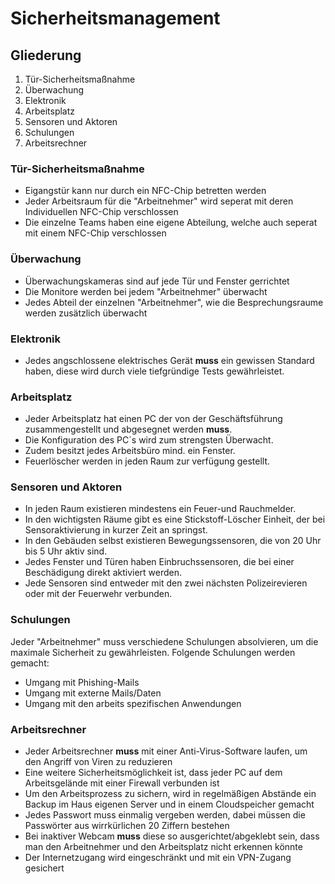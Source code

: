# Sicherheitsmanagement 

## Gliederung

1. Tür-Sicherheitsmaßnahme
2. Überwachung
3. Elektronik
4. Arbeitsplatz
5. Sensoren und Aktoren
6. Schulungen
7. Arbeitsrechner

### Tür-Sicherheitsmaßnahme
- Eigangstür kann nur durch ein NFC-Chip betretten werden
- Jeder Arbeitsraum für die "Arbeitnehmer" wird seperat mit deren Individuellen NFC-Chip verschlossen
- Die einzelne Teams haben eine eigene Abteilung, welche auch seperat mit einem NFC-Chip verschlossen

### Überwachung
- Überwachungskameras sind auf jede Tür und Fenster gerrichtet
- Die Monitore werden bei jedem "Arbeitnehmer" überwacht
- Jedes Abteil der einzelnen "Arbeitnehmer", wie die Besprechungsraume werden zusätzlich überwacht

### Elektronik
- Jedes angschlossene elektrisches Gerät **muss** ein gewissen Standard haben, diese wird durch viele tiefgründige Tests gewährleistet.

### Arbeitsplatz
- Jeder Arbeitsplatz hat einen PC der von der Geschäftsführung zusammengestellt und abgesegnet werden **muss**.
- Die Konfiguration des PC´s wird zum strengsten Überwacht.
- Zudem besitzt jedes Arbeitsbüro mind. ein Fenster.
- Feuerlöscher werden in jeden Raum zur verfügung gestellt.

### Sensoren und Aktoren
- In jeden Raum existieren mindestens ein Feuer-und Rauchmelder.
- In den wichtigsten Räume gibt es eine Stickstoff-Löscher Einheit, der bei Sensoraktivierung in kurzer Zeit an springst.
- In den Gebäuden selbst existieren Bewegungssensoren, die von 20 Uhr bis 5 Uhr aktiv sind.
- Jedes Fenster und Türen haben Einbruchssensoren, die bei einer Beschädigung direkt aktiviert werden.
- Jede Sensoren sind entweder mit den zwei nächsten Polizeirevieren oder mit der Feuerwehr verbunden.

### Schulungen
 Jeder "Arbeitnehmer" muss verschiedene Schulungen absolvieren, um die maximale Sicherheit zu gewährleisten.
 Folgende Schulungen werden gemacht:
- Umgang mit Phishing-Mails
- Umgang mit externe Mails/Daten
- Umgang mit den arbeits spezifischen Anwendungen

### Arbeitsrechner
- Jeder Arbeitsrechner **muss** mit einer Anti-Virus-Software laufen, um den Angriff von Viren zu reduzieren
- Eine weitere Sicherheitsmöglichkeit ist, dass jeder PC auf dem Arbeitsgelände mit einer Firewall verbunden ist
- Um den Arbeitsprozess zu sichern, wird in regelmäßigen Abstände ein Backup im Haus eigenen Server und in einem Cloudspeicher gemacht
- Jedes Passwort muss einmalig vergeben werden, dabei müssen die Passwörter aus wirrkürlichen 20 Ziffern bestehen
- Bei inaktiver Webcam **muss** diese so ausgerichtet/abgeklebt sein, dass man den Arbeitnehmer und den Arbeitsplatz nicht erkennen könnte
- Der Internetzugang wird eingeschränkt und mit ein VPN-Zugang gesichert
